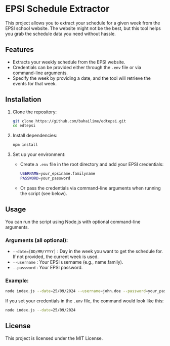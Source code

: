 # EPSI Schedule Extractor

This project allows you to extract your schedule for a given week from the EPSI school website. The website might not be the best, but this tool helps you grab the schedule data you need without hassle.

## Features

- Extracts your weekly schedule from the EPSI website.
- Credentials can be provided either through the `.env` file or via command-line arguments.
- Specify the week by providing a date, and the tool will retrieve the events for that week.

## Installation

1. Clone the repository:
   ```bash
   git clone https://github.com/bahailime/edtepsi.git
   cd edtepsi
   ```

2. Install dependencies:
   ```bash
   npm install
   ```

3. Set up your environment:
   - Create a `.env` file in the root directory and add your EPSI credentials:
     ```bash
     USERNAME=your_epsiname.familyname
     PASSWORD=your_password
     ```
   - Or pass the credentials via command-line arguments when running the script (see below).

## Usage

You can run the script using Node.js with optional command-line arguments.

### Arguments (all optional):

- `--date=[DD/MM/YYYY]` : Day in the week you want to get the schedule for. If not provided, the current week is used.
- `--username` : Your EPSI username (e.g., name.family).
- `--password` : Your EPSI password.

### Example:

```bash
node index.js --date=25/09/2024 --username=john.doe --password=your_password
```

If you set your credentials in the `.env` file, the command would look like this:

```bash
node index.js --date=25/09/2024
```

## License

This project is licensed under the MIT License.